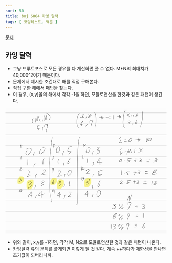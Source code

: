 ```yaml
---
sort: 50
title: boj 6064 카잉 달력
tags: [ 코딩테스트, 백준 ]
---
```


[문제](https://www.acmicpc.net/problem/6064)

## 카잉 달력

* 그냥 브루트포스로 모든 경우를 다 계산하면 풀 수 없다. M*N의 최대치가 40,000^2이기 때문이다.
* 문제에서 제시한 조건대로 해를 직접 구해본다.
* 직접 구한 해에서 패턴을 찾는다.
* 이 경우, (x,y)꼴의 해에서 각각 -1을 하면, 모듈로연산을 한것과 같은 패턴이 생긴다.

![image-20210303191512909](image-20210303191512909.png) 

* 위와 같이, x,y를 -1하면, 각각 M, N으로 모듈로연산한 것과 같은 패턴이 나온다.
* 카잉달력 류의 문제를 풀게되면 이렇게 될 것 같다. 계속 ++하다가 제한선을 만나면 초기값이 되버리니까.

